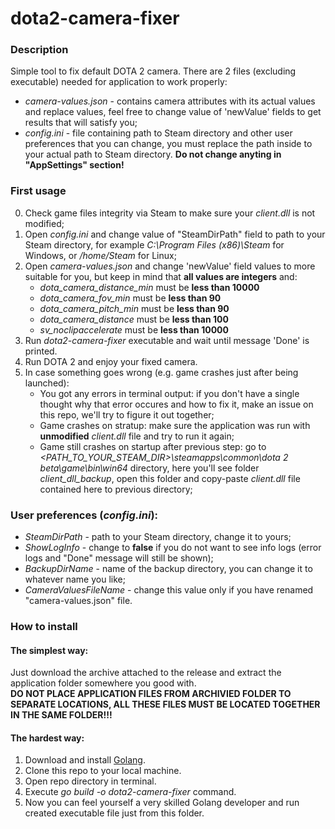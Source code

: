 # dota2-camera-fixer
### Description
Simple tool to fix default DOTA 2 camera.
There are 2 files (excluding executable) needed for application to work properly:
- *camera-values.json* - contains camera attributes with its actual values and replace values, feel free to change value of 'newValue' fields to get 
results that will satisfy you;
- *config.ini* - file containing path to Steam directory and other user preferences that you can change, you must replace the path inside to your actual path to Steam directory. **Do not change anyting in "AppSettings" section!**
### First usage
0. Check game files integrity via Steam to make sure your *client.dll* is not modified;
1. Open *config.ini* and change value of "SteamDirPath" field to path to your Steam directory, for example *C:\Program Files (x86)\Steam* for Windows,
or */home/Steam* for Linux;
2. Open *camera-values.json* and change 'newValue' field values to more suitable for you, but keep in mind that **all values are integers** and:
    - *dota_camera_distance_min* must be **less than 10000**
    - *dota_camera_fov_min* must be **less than 90**
    - *dota_camera_pitch_min* must be **less than 90**
    - *dota_camera_distance* must be **less than 100**
    - *sv_noclipaccelerate* must be **less than 10000**
3. Run *dota2-camera-fixer* executable and wait until message 'Done' is printed.
4. Run DOTA 2 and enjoy your fixed camera.
5. In case something goes wrong (e.g. game crashes just after being launched):
    - You got any errors in terminal output: if you don't have a single thought why that error occures and how to fix it, 
    make an issue on this repo, we'll try to figure it out together;   
    - Game crashes on stratup: make sure the application was run with **unmodified** *client.dll* file and try to run it again;
    - Game still crashes on startup after previous step: go to *<PATH_TO_YOUR_STEAM_DIR>\steamapps\common\dota 2 beta\game\bin\win64* directory, 
    here you'll see folder *client_dll_backup*, open this folder and copy-paste *client.dll* file contained here to previous directory;
### User preferences (*config.ini*):
- *SteamDirPath* - path to your Steam directory, change it to yours;
- *ShowLogInfo* - change to **false** if you do not want to see info logs (error logs and "Done" message will still be shown);
- *BackupDirName* - name of the backup directory, you can change it to whatever name you like;
- *CameraValuesFileName* - change this value only if you have renamed "camera-values.json" file.
### How to install
#### The simplest way:
Just download the archive attached to the release and extract the application folder somewhere you good with.  
**DO NOT PLACE APPLICATION FILES FROM ARCHIVIED FOLDER TO SEPARATE LOCATIONS, ALL THESE FILES MUST BE LOCATED TOGETHER IN THE SAME FOLDER!!!**
#### The hardest way:
1. Download and install [Golang](https://go.dev/doc/install).
2. Clone this repo to your local machine.
3. Open repo directory in terminal.
4. Execute *go build -o dota2-camera-fixer* command.
5. Now you can feel yourself a very skilled Golang developer and run created executable file just from this folder.

